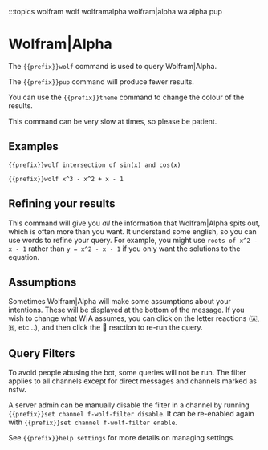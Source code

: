 :::topics wolfram wolf wolframalpha wolfram|alpha wa alpha pup

# Wolfram|Alpha

The `{{prefix}}wolf` command is used to query Wolfram|Alpha.

The `{{prefix}}pup` command will produce fewer results.

You can use the `{{prefix}}theme` command to change the colour of the results.

This command can be very slow at times, so please be patient.

## Examples

`{{prefix}}wolf intersection of sin(x) and cos(x)`

`{{prefix}}wolf x^3 - x^2 + x - 1`

## Refining your results

This command will give you *all* the information that Wolfram|Alpha spits out, which is often more than you want. It understand some english, so you can use words to refine your query. For example, you might use `roots of x^2 - x - 1` rather than `y = x^2 - x - 1` if you only want the solutions to the equation.

## Assumptions

Sometimes Wolfram|Alpha will make some assumptions about your intentions. These will be displayed at the bottom of the message. If you wish to change what W|A assumes, you can click on the letter reactions (🇦, 🇧, etc...), and then click the 🔄 reaction to re-run the query.

## Query Filters

To avoid people abusing the bot, some queries will not be run. The filter applies to all channels except for direct messages and channels marked as nsfw.

A server admin can be manually disable the filter in a channel by running `{{prefix}}set channel f-wolf-filter disable`.
It can be re-enabled again with `{{prefix}}set channel f-wolf-filter enable`.

See `{{prefix}}help settings` for more details on managing settings.

